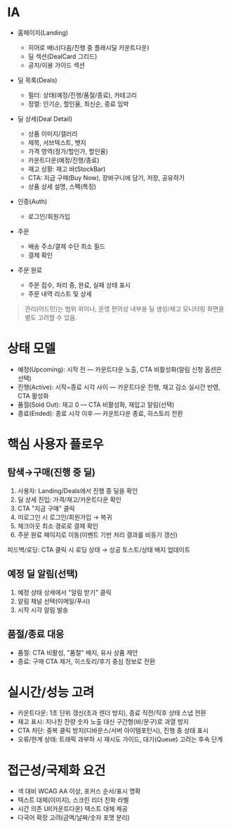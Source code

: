 # IA

- 홈페이지(Landing)
  - 히어로 배너(다음/진행 중 플래시딜 카운트다운)
  - 딜 섹션(DealCard 그리드)
  - 공지/이용 가이드 섹션

- 딜 목록(Deals)
  - 필터: 상태(예정/진행/품절/종료), 카테고리
  - 정렬: 인기순, 할인율, 최신순, 종료 임박

- 딜 상세(Deal Detail)
  - 상품 이미지/갤러리
  - 제목, 서브텍스트, 뱃지
  - 가격 영역(정가/할인가, 할인율)
  - 카운트다운(예정/진행/종료)
  - 재고 상황: 재고 바(StockBar)
  - CTA: 지금 구매(Buy Now), 장바구니에 담기, 저장, 공유하기
  - 상품 상세 설명, 스펙(특징)

- 인증(Auth)
  - 로그인/회원가입

- 주문
  - 배송 주소/결제 수단 최소 필드
  - 결제 확인

- 주문 완료
  - 주문 접수, 처리 중, 완료, 실패 상태 표시
  - 주문 내역 리스트 및 상세

> 관리(어드민)는 범위 외이나, 운영 편의상 내부용 딜 생성/재고 모니터링 화면을 별도 고려할 수 있음.

# 상태 모델

- 예정(Upcoming): 시작 전 — 카운트다운 노출, CTA 비활성화(알림 신청 옵션은 선택)
- 진행(Active): 시작~종료 시각 사이 — 카운트다운 진행, 재고 감소 실시간 반영, CTA 활성화
- 품절(Sold Out): 재고 0 — CTA 비활성화, 재입고 알림(선택)
- 종료(Ended): 종료 시각 이후 — 카운트다운 종료, 히스토리 전환

# 핵심 사용자 플로우

## 탐색→구매(진행 중 딜)
1. 사용자: Landing/Deals에서 진행 중 딜을 확인
2. 딜 상세 진입: 가격/재고/카운트다운 확인
3. CTA "지금 구매" 클릭
4. 미로그인 시 로그인/회원가입 → 복귀
5. 체크아웃 최소 경로로 결제 확인
6. 주문 완료 페이지로 이동(이벤트 기반 처리 결과를 비동기 갱신)

피드백/로딩: CTA 클릭 시 로딩 상태 → 성공 토스트/상태 배지 업데이트

## 예정 딜 알림(선택)
1. 예정 상태 상세에서 "알림 받기" 클릭
2. 알림 채널 선택(이메일/푸시)
3. 시작 시각 알림 발송

## 품절/종료 대응
- 품절: CTA 비활성, "품절" 배지, 유사 상품 제안
- 종료: 구매 CTA 제거, 히스토리/후기 중심 정보로 전환

# 실시간/성능 고려

- 카운트다운: 1초 단위 갱신(초과 렌더 방지), 종료 직전/직후 상태 스냅 전환
- 재고 표시: 지나친 잔량 숫자 노출 대신 구간형(바/문구)로 과열 방지
- CTA 차단: 중복 클릭 방지(디바운스/서버 아이템포턴시), 진행 중 상태 표시
- 오류/한계 상태: 트래픽 과부하 시 재시도 가이드, 대기(Queue) 고려는 후속 단계

# 접근성/국제화 요건

- 색 대비 WCAG AA 이상, 포커스 순서/표시 명확
- 텍스트 대체(이미지), 스크린 리더 친화 라벨
- 시간 의존 UI(카운트다운) 텍스트 대체 제공
- 다국어 확장 고려(금액/날짜/숫자 포맷 분리)